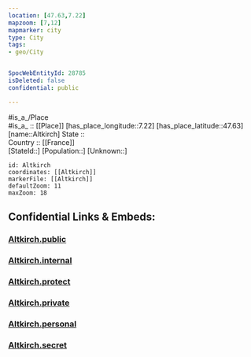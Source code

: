 ```yaml
---
location: [47.63,7.22] 
mapzoom: [7,12] 
mapmarker: city 
type: City
tags:
- geo/City


SpocWebEntityId: 28785
isDeleted: false
confidential: public

---
```

#is_a_/Place  
#is_a_ :: [[Place]] 
[has_place_longitude::7.22] 
[has_place_latitude::47.63] 
[name::Altkirch] 
State ::  
Country :: [[France]]  
[StateId::] 
[Population::] 
[Unknown::] 


```leaflet
id: Altkirch
coordinates: [[Altkirch]] 
markerFile: [[Altkirch]] 
defaultZoom: 11 
maxZoom: 18
```


## Confidential Links & Embeds: 

### [Altkirch.public](/_public/\Earth\Continent\Europe\Europe~West\France\regions~France\Grand_Est\departments~Grand_Est\Haut-Rhin\communes~Haut-Rhin\Altkirch\cities~AltkirchAltkirch.public.md) 

### [Altkirch.internal](/_internal/\Earth\Continent\Europe\Europe~West\France\regions~France\Grand_Est\departments~Grand_Est\Haut-Rhin\communes~Haut-Rhin\Altkirch\cities~AltkirchAltkirch.internal.md) 

### [Altkirch.protect](/_protect/\Earth\Continent\Europe\Europe~West\France\regions~France\Grand_Est\departments~Grand_Est\Haut-Rhin\communes~Haut-Rhin\Altkirch\cities~AltkirchAltkirch.protect.md) 

### [Altkirch.private](/_private/\Earth\Continent\Europe\Europe~West\France\regions~France\Grand_Est\departments~Grand_Est\Haut-Rhin\communes~Haut-Rhin\Altkirch\cities~AltkirchAltkirch.private.md) 

### [Altkirch.personal](/_personal/\Earth\Continent\Europe\Europe~West\France\regions~France\Grand_Est\departments~Grand_Est\Haut-Rhin\communes~Haut-Rhin\Altkirch\cities~AltkirchAltkirch.personal.md) 

### [Altkirch.secret](/_secret/\Earth\Continent\Europe\Europe~West\France\regions~France\Grand_Est\departments~Grand_Est\Haut-Rhin\communes~Haut-Rhin\Altkirch\cities~AltkirchAltkirch.secret.md)

